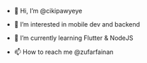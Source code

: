 - 👋 Hi, I’m @cikipawyeye
- 👀 I’m interested in mobile dev and backend
- 🌱 I’m currently learning Flutter & NodeJS

- 📫 How to reach me @zufarfainan

<!---
cikipawyeye/cikipawyeye is a ✨ special ✨ repository because its `README.md` (this file) appears on your GitHub profile.
You can click the Preview link to take a look at your changes.
--->
